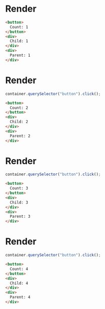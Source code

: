 # Render
```html
<button>
  Count: 1
</button>
<div>
  Child: 1
</div>
<div>
  Parent: 1
</div>
```


# Render
```js
container.querySelector("button").click();
```
```html
<button>
  Count: 2
</button>
<div>
  Child: 2
</div>
<div>
  Parent: 2
</div>
```


# Render
```js
container.querySelector("button").click();
```
```html
<button>
  Count: 3
</button>
<div>
  Child: 3
</div>
<div>
  Parent: 3
</div>
```


# Render
```js
container.querySelector("button").click();
```
```html
<button>
  Count: 4
</button>
<div>
  Child: 4
</div>
<div>
  Parent: 4
</div>
```
